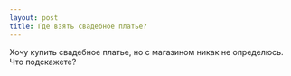 ```yaml
---
layout: post 
title: Где взять свадебное платье? 
--- 
```

Хочу купить свадебное платье, но с магазином никак не определюсь. Что подскажете?